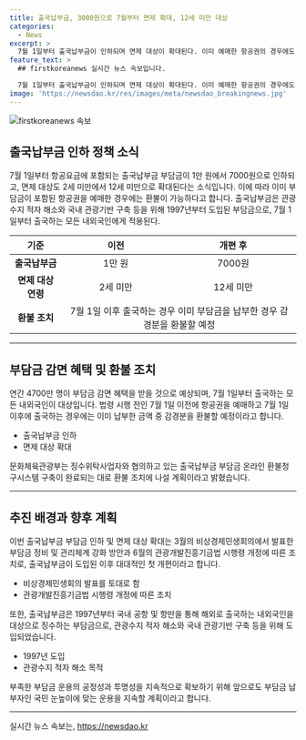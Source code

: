 ```yaml
---
title: 출국납부금, 3000원으로 7월부터 면제 확대, 12세 미만 대상
categories:
  - News
excerpt: >
  7월 1일부터 출국납부금이 인하되며 면제 대상이 확대된다. 이미 예매한 항공권의 경우에도 감경분을 환불할 예정이며, 연간 4700만 명이 혜택을 받을 것으로 예상된다. 초등학교 이하 자녀를 둔 가족들의 부담이 완화될 전망이다. 또한, 이는 1997년 이후 대대적인 첫 개편으로 관광산업 진흥을 목적으로 도입된 출국납부금에 대한 조치이다. 7월 1일부터 출국하는 내외국인에게 적용되며, 예매 완료 후 출국하는 경우에도 환불 조치가 이뤄질 예정이다.
feature_text: >
  ## firstkoreanews 실시간 뉴스 속보입니다.

  7월 1일부터 출국납부금이 인하되며 면제 대상이 확대된다. 이미 예매한 항공권의 경우에도 감경분을 환불할 예정이며, 연간 4700만 명이 혜택을 받을 것으로 예상된다. 초등학교 이하 자녀를 둔 가족들의 부담이 완화될 전망이다. 또한, 이는 1997년 이후 대대적인 첫 개편으로 관광산업 진흥을 목적으로 도입된 출국납부금에 대한 조치이다. 7월 1일부터 출국하는 내외국인에게 적용되며, 예매 완료 후 출국하는 경우에도 환불 조치가 이뤄질 예정이다.
image: 'https://newsdao.kr/res/images/meta/newsdao_breakingnews.jpg'
---
```


<p><img src="https://newsdao.kr/res/images/meta/newsdao_breakingnews.jpg" alt="firstkoreanews 속보" /></p>

<h2 data-ke-size="size26">출국납부금 인하 정책 소식</h2>

<p data-ke-size="size16">7월 1일부터 항공요금에 포함되는 출국납부금 부담금이 1만 원에서 7000원으로 인하되고, 면제 대상도 2세 미만에서 12세 미만으로 확대된다는 소식입니다. 이에 따라 이미 부담금이 포함된 항공권을 예매한 경우에는 환불이 가능하다고 합니다. 출국납부금은 관광수지 적자 해소와 국내 관광기반 구축 등을 위해 1997년부터 도입된 부담금으로, 7월 1일부터 출국하는 모든 내외국인에게 적용된다.</p>

<table>
<thead>
<tr>
<th style="text-align: center;">기준</th>
<th style="text-align: center;">이전</th>
<th style="text-align: center;">개편 후</th>
</tr>
</thead>
<tbody>
<tr>
<td style="text-align: center; height: 17px;"><b>출국납부금</b></td>
<td style="text-align: center;">1만 원</td>
<td style="text-align: center;">7000원</td>
</tr>
<tr>
<td style="text-align: center; height: 17px;"><b>면제 대상 연령</b></td>
<td style="text-align: center;">2세 미만</td>
<td style="text-align: center;">12세 미만</td>
</tr>
<tr>
<td style="text-align: center; height: 17px;"><b>환불 조치</b></td>
<td style="text-align: center;" colspan="2">7월 1일 이후 출국하는 경우 이미 부담금을 납부한 경우 감경분을 환불할 예정</td>
</tr>
</tbody>
</table>

<hr>

<h2 data-ke-size="size26">부담금 감면 혜택 및 환불 조치</h2>

<p data-ke-size="size16">연간 4700만 명이 부담금 감면 혜택을 받을 것으로 예상되며, 7월 1일부터 출국하는 모든 내외국인이 대상입니다. 법령 시행 전인 7월 1일 이전에 항공권을 예매하고 7월 1일 이후에 출국하는 경우에는 이미 납부한 금액 중 감경분을 환불할 예정이라고 합니다.</p>

<ul>
<li>출국납부금 인하</li>
<li>면제 대상 확대</li>
</ul>

<p data-ke-size="size16">문화체육관광부는 징수위탁사업자와 협의하고 있는 출국납부금 부담금 온라인 환불청구시스템 구축이 완료되는 대로 환불 조치에 나설 계획이라고 밝혔습니다.</p>

<hr>

<h2 data-ke-size="size26">추진 배경과 향후 계획</h2>

<p data-ke-size="size16">이번 출국납부금 부담금 인하 및 면제 대상 확대는 3월의 비상경제민생회의에서 발표한 부담금 정비 및 관리체계 강화 방안과 6월의 관광개발진흥기금법 시행령 개정에 따른 조치로, 출국납부금이 도입된 이후 대대적인 첫 개편이라고 합니다.</p>

<ul>
<li>비상경제민생회의 발표를 토대로 함</li>
<li>관광개발진흥기금법 시행령 개정에 따른 조치</li>
</ul>

<p data-ke-size="size16">또한, 출국납부금은 1997년부터 국내 공항 및 항만을 통해 해외로 출국하는 내외국인을 대상으로 징수하는 부담금으로, 관광수지 적자 해소와 국내 관광기반 구축 등을 위해 도입되었습니다.</p>

<ul>
<li>1997년 도입</li>
<li>관광수지 적자 해소 목적</li>
</ul>

<p data-ke-size="size16">부족한 부담금 운용의 공정성과 투명성을 지속적으로 확보하기 위해 앞으로도 부담금 납부자인 국민 눈높이에 맞는 운용을 지속할 계획이라고 합니다.</p>

<hr>
실시간 뉴스 속보는, <a href="https://newsdao.kr" rel="dofollow">https://newsdao.kr</a>


